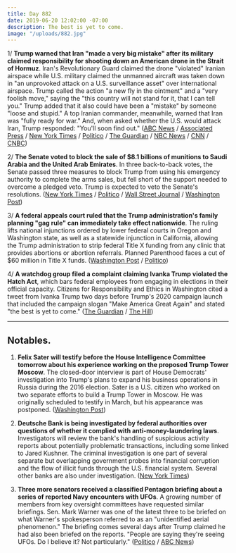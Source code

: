 ```yaml
---
title: Day 882
date: 2019-06-20 12:02:00 -07:00
description: The best is yet to come.
image: "/uploads/882.jpg"
---
```


1/ **Trump warned that Iran "made a very big mistake" after its military claimed responsibility for shooting down an American drone in the Strait of Hormuz**. Iran's Revolutionary Guard claimed the drone "violated" Iranian airspace while U.S. military claimed the unmanned aircraft was taken down in "an unprovoked attack on a U.S. surveillance asset" over international airspace. Trump called the action "a new fly in the ointment" and a "very foolish move," saying the "this country will not stand for it, that I can tell you." Trump added that it also could have been a "mistake" by someone "loose and stupid." A top Iranian commander, meanwhile, warned that Iran was "fully ready for war." And, when asked whether the U.S. would attack Iran, Trump responded: "You'll soon find out." ([ABC News](https://abcnews.go.com/International/iran-shoots-american-drone-international-airspace-us-official/story?id=63825990) / [Associated Press](https://apnews.com/e4316eb989d5499c9828350de8524963) / [New York Times](https://www.nytimes.com/2019/06/20/world/middleeast/iran-us-drone.html) / [Politico](https://www.politico.com/story/2019/06/20/iran-shoots-down-american-drone-1372605) / [The Guardian](https://www.theguardian.com/world/2019/jun/20/iran-us-drone-attack-trump-response) / [NBC News](https://www.nbcnews.com/politics/white-house/trump-iran-made-very-big-mistake-n1019661) / [CNN](https://www.cnn.com/2019/06/20/politics/trump-iran-drone-downing/index.html) / [CNBC](https://www.cnbc.com/2019/06/20/asked-if-us-will-strike-iran-trump-reportedly-says-youll-soon-find-out.html)) 

2/ **The Senate voted to block the sale of $8.1 billions of munitions to Saudi Arabia and the United Arab Emirates**. In three back-to-back votes, the Senate passed three measures to block Trump from using his emergency authority to complete the arms sales, but fell short of the support needed to overcome a pledged veto. Trump is expected to veto the Senate's resolutions. ([New York Times](https://www.nytimes.com/2019/06/20/us/politics/saudi-arms-sales.html) / [Politico](https://www.politico.com/story/2019/06/20/senate-votes-to-block-arms-sales-to-saudi-arabia-1373203) / [Wall Street Journal](https://www.wsj.com/articles/senate-passes-resolution-blocking-arms-sale-to-saudi-arabia-11561046939) / [Washington Post](https://www.washingtonpost.com/world/national-security/senate-to-vote-to-block-trumps-emergency-arms-sales-to-saudi-arabia-uae/2019/06/20/d2668efe-9360-11e9-b570-6416efdc0803_story.html))

3/ **A federal appeals court ruled that the Trump administration's family planning "gag rule" can immediately take effect nationwide**. The ruling lifts national injunctions ordered by lower federal courts in Oregon and Washington state, as well as a statewide injunction in California, allowing the Trump administration to strip federal Title X funding from any clinic that provides abortions or abortion referrals. Planned Parenthood faces a cut of $60 million in Title X funds. ([Washington Post](https://www.washingtonpost.com/health/2019/06/20/court-allows-new-trump-administration-abortion-gag-rule-go-into-effect/) / [Politico](https://www.politico.com/story/2019/06/20/trump-family-planning-restrictions-1544884))

4/ **A watchdog group filed a complaint claiming Ivanka Trump violated the Hatch Act**, which bars federal employees from engaging in elections in their official capacity. Citizens for Responsibility and Ethics in Washington cited a tweet from Ivanka Trump two days before Trump's 2020 campaign launch that included the campaign slogan "Make America Great Again" and stated "the best is yet to come." ([The Guardian](https://www.theguardian.com/us-news/2019/jun/20/ivanka-trump-hatch-act-watchdog-crew-2020-election-tweet) / [The Hill](https://thehill.com/homenews/administration/449464-watchdog-claims-ivanka-trump-violated-hatch-act-after-federal-office))

---

## Notables.

1. **Felix Sater will testify before the House Intelligence Committee tomorrow about his experience working on the proposed Trump Tower Moscow**. The closed-door interview is part of House Democrats' investigation into Trump's plans to expand his business operations in Russia during the 2016 election. Sater is a U.S. citizen who worked on two separate efforts to build a Trump Tower in Moscow. He was originally scheduled to testify in March, but his appearance was postponed. ([Washington Post](https://www.washingtonpost.com/politics/former-trump-business-partner-felix-sater-set-to-testify-friday-before-house-intelligence-committee/2019/06/19/2258a428-92c2-11e9-b570-6416efdc0803_story.html?utm_term=.5bbb469b98ee))

2. **Deutsche Bank is being investigated by federal authorities over questions of whether it complied with anti-money-laundering laws**. Investigators will review the bank's handling of suspicious activity reports about potentially problematic transactions, including some linked to Jared Kushner. The criminal investigation is one part of several separate but overlapping government probes into financial corruption and the flow of illicit funds through the U.S. financial system. Several other banks are also under investigation. ([New York Times](https://www.nytimes.com/2019/06/19/business/deutsche-bank-money-laundering-trump.html))

3. **Three more senators received a classified Pentagon briefing about a series of reported Navy encounters with UFOs**. A growing number of members from key oversight committees have requested similar briefings. Sen. Mark Warner was one of the latest three to be briefed on what Warner's spokesperson referred to as an "unidentified aerial phenomenon." The briefing comes several days after Trump claimed he had also been briefed on the reports. "People are saying they're seeing UFOs. Do I believe it? Not particularly." ([Politico](https://www.politico.com/story/2019/06/19/warner-classified-briefing-ufos-1544273) / [ABC News](https://www.goodmorningamerica.com/news/video/trump-ufos-63732301))